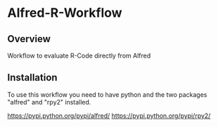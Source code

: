 Alfred-R-Workflow
=================

Overview
--------

Workflow to evaluate R-Code directly from Alfred 

Installation
------------

To use this workflow you need to have python and the two packages "alfred" and "rpy2" installed.

https://pypi.python.org/pypi/alfred/
https://pypi.python.org/pypi/rpy2/
